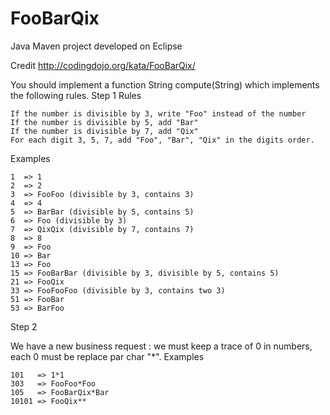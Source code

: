 # FooBarQix

Java Maven project developed on Eclipse

Credit http://codingdojo.org/kata/FooBarQix/

You should implement a function String compute(String) which implements the following rules.
Step 1
Rules

    If the number is divisible by 3, write "Foo" instead of the number
    If the number is divisible by 5, add "Bar"
    If the number is divisible by 7, add "Qix"
    For each digit 3, 5, 7, add "Foo", "Bar", "Qix" in the digits order.

Examples

	1  => 1
	2  => 2
	3  => FooFoo (divisible by 3, contains 3)
	4  => 4
	5  => BarBar (divisible by 5, contains 5)
	6  => Foo (divisible by 3)
	7  => QixQix (divisible by 7, contains 7)
	8  => 8
	9  => Foo
	10 => Bar
	13 => Foo
	15 => FooBarBar (divisible by 3, divisible by 5, contains 5)
	21 => FooQix
	33 => FooFooFoo (divisible by 3, contains two 3)
	51 => FooBar
	53 => BarFoo

Step 2

We have a new business request : we must keep a trace of 0 in numbers, each 0 must be replace par char "*".
Examples

	101   => 1*1
	303   => FooFoo*Foo
	105   => FooBarQix*Bar
	10101 => FooQix**